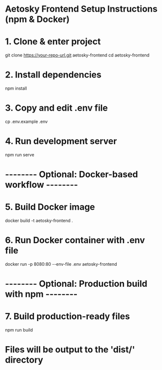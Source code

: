 # Aetosky Frontend Setup Instructions (npm & Docker)

# 1. Clone & enter project
git clone https://your-repo-url.git aetosky-frontend
cd aetosky-frontend

# 2. Install dependencies
npm install

# 3. Copy and edit .env file
cp .env.example .env

# 4. Run development server
npm run serve

# -------- Optional: Docker-based workflow --------

# 5. Build Docker image
docker build -t aetosky-frontend .

# 6. Run Docker container with .env file
docker run -p 8080:80 --env-file .env aetosky-frontend

# -------- Optional: Production build with npm --------

# 7. Build production-ready files
npm run build

# Files will be output to the 'dist/' directory
